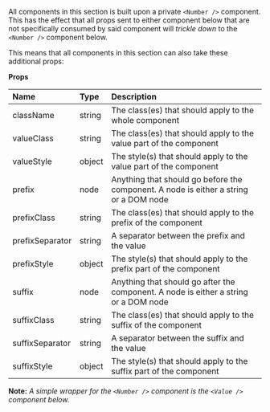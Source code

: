 All components in this section is built upon a private `<Number />` component. This has the effect that all props sent to either component below that are not specifically consumed by said component will *trickle down* to the `<Number />` component below.

This means that all components in this section can also take these additional props:

**Props**

| Name            | Type           | Description |
| :-------------- | :------------- | :---------- |
| className       | string         | The class(es) that should apply to the whole component |
| valueClass      | string         | The class(es) that should apply to the value part of the component |
| valueStyle      | object         | The style(s) that should apply to the value part of the component |
| prefix          | node           | Anything that should go before the component. A node is either a string or a DOM node |
| prefixClass     | string         | The class(es) that should apply to the prefix of the component |
| prefixSeparator | string         | A separator between the prefix and the value |
| prefixStyle     | object         | The style(s) that should apply to the prefix part of the component |
| suffix          | node           | Anything that should go after the component. A node is either a string or a DOM node |
| suffixClass     | string         | The class(es) that should apply to the suffix of the component |
| suffixSeparator | string         | A separator between the suffix and the value |
| suffixStyle     | object         | The style(s) that should apply to the suffix part of the component |

**Note:** *A simple wrapper for the `<Number />` component is the `<Value />` component below.*
